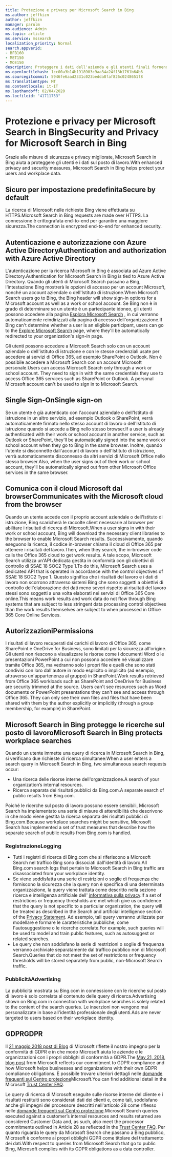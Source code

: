 ```yaml
---
title: Protezione e privacy per Microsoft Search in Bing
ms.author: jeffkizn
author: jeffkizn
manager: parulm
ms.audience: Admin
ms.topic: article
ms.service: mssearch
localization_priority: Normal
search.appverid:
- BFB160
- MET150
- MOE150
description: Proteggere i dati dell'azienda e gli utenti finali fornendo informazioni agli utenti autorizzati con Microsoft Search in Bing
ms.openlocfilehash: 1cc00a3b14b1918903c9aa34a24f13b1761b64b6
ms.sourcegitcommit: 5946fe6aad2331c023bedda8faf826c0248651f8
ms.translationtype: MT
ms.contentlocale: it-IT
ms.lasthandoff: 02/04/2020
ms.locfileid: "41711753"
---
```

# <a name="security-and-privacy-for-microsoft-search-in-bing"></a><span data-ttu-id="b7beb-103">Protezione e privacy per Microsoft Search in Bing</span><span class="sxs-lookup"><span data-stu-id="b7beb-103">Security and Privacy for Microsoft Search in Bing</span></span>

<span data-ttu-id="b7beb-104">Grazie alle misure di sicurezza e privacy migliorate, Microsoft Search in Bing aiuta a proteggere gli utenti e i dati sul posto di lavoro.</span><span class="sxs-lookup"><span data-stu-id="b7beb-104">With enhanced privacy and security measures, Microsoft Search in Bing helps protect your users and workplace data.</span></span>

## <a name="secure-by-default"></a><span data-ttu-id="b7beb-105">Sicuro per impostazione predefinita</span><span class="sxs-lookup"><span data-stu-id="b7beb-105">Secure by default</span></span>

<span data-ttu-id="b7beb-106">La ricerca di Microsoft nelle richieste Bing viene effettuata su HTTPS.</span><span class="sxs-lookup"><span data-stu-id="b7beb-106">Microsoft Search in Bing requests are made over HTTPS.</span></span> <span data-ttu-id="b7beb-107">La connessione è crittografata end-to-end per garantire una maggiore sicurezza.</span><span class="sxs-lookup"><span data-stu-id="b7beb-107">The connection is encrypted end-to-end for enhanced security.</span></span>
  
## <a name="authentication-and-authorization-with-azure-active-directory"></a><span data-ttu-id="b7beb-108">Autenticazione e autorizzazione con Azure Active Directory</span><span class="sxs-lookup"><span data-stu-id="b7beb-108">Authentication and authorization with Azure Active Directory</span></span>

<span data-ttu-id="b7beb-109">L'autenticazione per la ricerca Microsoft in Bing è associata ad Azure Active Directory.</span><span class="sxs-lookup"><span data-stu-id="b7beb-109">Authentication for Microsoft Search in Bing is tied to Azure Active Directory.</span></span> <span data-ttu-id="b7beb-110">Quando gli utenti di Microsoft Search passano a Bing, l'intestazione Bing mostrerà le opzioni di accesso per un account Microsoft, nonché un account aziendale o dell'Istituto di istruzione.</span><span class="sxs-lookup"><span data-stu-id="b7beb-110">When Microsoft Search users go to Bing, the Bing header will show sign-in options for a Microsoft account as well as a work or school account.</span></span> <span data-ttu-id="b7beb-111">Se Bing non è in grado di determinare se un utente è un partecipante idoneo, gli utenti possono accedere alla pagina [Esplora Microsoft Search](https://www.bing.com/business/explore) , in cui verranno automaticamente reindirizzati alla pagina di accesso dell'organizzazione.</span><span class="sxs-lookup"><span data-stu-id="b7beb-111">If Bing can't determine whether a user is an eligible participant, users can go to the [Explore Microsoft Search](https://www.bing.com/business/explore) page, where they'll be automatically redirected to your organization's sign-in page.</span></span>

<span data-ttu-id="b7beb-p103">Gli utenti possono accedere a Microsoft Search solo con un account aziendale o dell'istituto di istruzione e con le stesse credenziali usate per accedere ai servizi di Office 365, ad esempio SharePoint o Outlook. Non è possibile accedere a Microsoft Search con un account Microsoft personale.</span><span class="sxs-lookup"><span data-stu-id="b7beb-p103">Users can access Microsoft Search only through a work or school account. They need to sign in with the same credentials they use to access Office 365 services such as SharePoint or Outlook. A personal Microsoft account can't be used to sign in to Microsoft Search.</span></span>

## <a name="single-sign-on"></a><span data-ttu-id="b7beb-115">Single Sign-On</span><span class="sxs-lookup"><span data-stu-id="b7beb-115">Single sign-on</span></span>

<span data-ttu-id="b7beb-116">Se un utente è già autenticato con l'account aziendale o dell'Istituto di istruzione in un altro servizio, ad esempio Outlook o SharePoint, verrà automaticamente firmato nello stesso account di lavoro o dell'Istituto di istruzione quando si accede a Bing nello stesso browser.</span><span class="sxs-lookup"><span data-stu-id="b7beb-116">If a user is already authenticated with their work or school account in another service, such as Outlook or SharePoint, they'll be automatically signed into the same work or school account when they go to Bing in the same browser.</span></span> <span data-ttu-id="b7beb-117">Inoltre, quando l'utente si disconnette dall'account di lavoro o dell'Istituto di istruzione, verrà automaticamente disconnesso da altri servizi di Microsoft Office nello stesso browser.</span><span class="sxs-lookup"><span data-stu-id="b7beb-117">Also, when the user signs out of their work or school account, they'll be automatically signed out from other Microsoft Office services in the same browser.</span></span>
  
## <a name="communicates-with-the-microsoft-cloud-from-the-browser"></a><span data-ttu-id="b7beb-118">Comunica con il cloud Microsoft dal browser</span><span class="sxs-lookup"><span data-stu-id="b7beb-118">Communicates with the Microsoft cloud from the browser</span></span>

<span data-ttu-id="b7beb-119">Quando un utente accede con il proprio account aziendale o dell'Istituto di istruzione, Bing scaricherà le raccolte client necessarie al browser per abilitare i risultati di ricerca di Microsoft.</span><span class="sxs-lookup"><span data-stu-id="b7beb-119">When a user signs in with their work or school account, Bing will download the necessary client libraries to the browser to enable Microsoft Search results.</span></span> <span data-ttu-id="b7beb-120">Successivamente, quando eseguono la ricerca, il codice in-browser chiama il cloud di Office 365 per ottenere i risultati del lavoro.</span><span class="sxs-lookup"><span data-stu-id="b7beb-120">Then, when they search, the in-browser code calls the Office 365 cloud to get work results.</span></span> <span data-ttu-id="b7beb-121">A tale scopo, Microsoft Search utilizza un'API dedicata gestita in conformità con gli obiettivi di controllo di SSAE 18 SOC2 Type 1.</span><span class="sxs-lookup"><span data-stu-id="b7beb-121">To do this, Microsoft Search uses a dedicated API that is operated in accordance with the control objectives of SSAE 18 SOC2 Type 1.</span></span> <span data-ttu-id="b7beb-122">Questo significa che i risultati del lavoro e i dati di lavoro non scorrono attraverso sistemi Bing che sono soggetti a obiettivi di controllo dell'elaborazione dei dati meno severi rispetto ai risultati del lavoro stessi sono soggetti a una volta elaborati nei servizi di Office 365 Core online.</span><span class="sxs-lookup"><span data-stu-id="b7beb-122">This means work results and work data do not flow through Bing systems that are subject to less stringent data processing control objectives than the work results themselves are subject to when processed in Office 365 Core Online Services.</span></span>
  
## <a name="permissions"></a><span data-ttu-id="b7beb-123">Autorizzazioni</span><span class="sxs-lookup"><span data-stu-id="b7beb-123">Permissions</span></span>

<span data-ttu-id="b7beb-p106">I risultati di lavoro recuperati dai carichi di lavoro di Office 365, come SharePoint e OneDrive for Business, sono limitati per la sicurezza all'origine. Gli utenti non riescono a visualizzare le risorse come i documenti Word o le presentazioni PowerPoint a cui non possono accedere né visualizzare tramite Office 365, ma vedranno solo i propri file e quelli che sono stati condivisi con loro dall'autore in modo esplicito o implicito (ad esempio, attraverso un'appartenenza al gruppo) in SharePoint.</span><span class="sxs-lookup"><span data-stu-id="b7beb-p106">Work results retrieved from Office 365 workloads such as SharePoint and OneDrive for Business are security trimmed at the source. Users can't see resources such as Word documents or PowerPoint presentations they can't see and access through Office 365. They can only see their own files and files that have been shared with them by the author explicitly or implicitly (through a group membership, for example) in SharePoint.</span></span>

## <a name="microsoft-search-in-bing-protects-workplace-searches"></a><span data-ttu-id="b7beb-127">Microsoft Search in Bing protegge le ricerche sul posto di lavoro</span><span class="sxs-lookup"><span data-stu-id="b7beb-127">Microsoft Search in Bing protects workplace searches</span></span>

<span data-ttu-id="b7beb-128">Quando un utente immette una query di ricerca in Microsoft Search in Bing, si verificano due richieste di ricerca simultanee:</span><span class="sxs-lookup"><span data-stu-id="b7beb-128">When a user enters a search query in Microsoft Search in Bing, two simultaneous search requests occur:</span></span>

- <span data-ttu-id="b7beb-129">Una ricerca delle risorse interne dell'organizzazione.</span><span class="sxs-lookup"><span data-stu-id="b7beb-129">A search of your organization’s internal resources.</span></span>
- <span data-ttu-id="b7beb-130">Ricerca separata dei risultati pubblici da Bing.com.</span><span class="sxs-lookup"><span data-stu-id="b7beb-130">A separate search of public results from Bing.com.</span></span>

<span data-ttu-id="b7beb-131">Poiché le ricerche sul posto di lavoro possono essere sensibili, Microsoft Search ha implementato una serie di misure di attendibilità che descrivono in che modo viene gestita la ricerca separata dei risultati pubblici di Bing.com.</span><span class="sxs-lookup"><span data-stu-id="b7beb-131">Because workplace searches might be sensitive, Microsoft Search has implemented a set of trust measures that describe how the separate search of public results from Bing.com is handled.</span></span>

### <a name="logging"></a><span data-ttu-id="b7beb-132">Registrazione</span><span class="sxs-lookup"><span data-stu-id="b7beb-132">Logging</span></span>

- <span data-ttu-id="b7beb-133">Tutti i registri di ricerca di Bing.com che si riferiscono a Microsoft Search nel traffico Bing sono dissociati dall'identità di lavoro.</span><span class="sxs-lookup"><span data-stu-id="b7beb-133">All Bing.com search logs that pertain to Microsoft Search in Bing traffic are disassociated from your workplace identity.</span></span>
- <span data-ttu-id="b7beb-134">Se viene soddisfatta una serie di restrizioni o soglie di frequenza che forniscono la sicurezza che la query non è specifica di una determinata organizzazione, la query viene trattata come descritto nella sezione ricerca e intelligenza artificiale dell' [informativa sulla privacy](https://privacy.microsoft.com/privacystatement).</span><span class="sxs-lookup"><span data-stu-id="b7beb-134">If a set of restrictions or frequency thresholds are met which give us confidence that the query is not specific to a particular organization, the query will be treated as described in the Search and artificial intelligence section of the [Privacy Statement](https://privacy.microsoft.com/privacystatement).</span></span> <span data-ttu-id="b7beb-135">Ad esempio, tali query verranno utilizzate per modellare e formare le caratteristiche pubbliche, come l'autosuggestione o le ricerche correlate.</span><span class="sxs-lookup"><span data-stu-id="b7beb-135">For example, such queries will be used to model and train public features, such as autosuggest or related searches.</span></span>
- <span data-ttu-id="b7beb-136">Le query che non soddisfano la serie di restrizioni o soglie di frequenza verranno archiviate separatamente dal traffico pubblico non di Microsoft Search.</span><span class="sxs-lookup"><span data-stu-id="b7beb-136">Queries that do not meet the set of restrictions or frequency thresholds will be stored separately from public, non-Microsoft Search traffic.</span></span>

### <a name="advertising"></a><span data-ttu-id="b7beb-137">Pubblicità</span><span class="sxs-lookup"><span data-stu-id="b7beb-137">Advertising</span></span>

<span data-ttu-id="b7beb-138">La pubblicità mostrata su Bing.com in connessione con le ricerche sul posto di lavoro è solo correlata al contenuto delle query di ricerca.</span><span class="sxs-lookup"><span data-stu-id="b7beb-138">Advertising shown on Bing.com in connection with workplace searches is solely related to the content of the search queries.</span></span> <span data-ttu-id="b7beb-139">Le inserzioni non vengono mai personalizzate in base all'identità professionale degli utenti.</span><span class="sxs-lookup"><span data-stu-id="b7beb-139">Ads are never targeted to users based on their workplace identity.</span></span>

## <a name="gdpr"></a><span data-ttu-id="b7beb-140">GDPR</span><span class="sxs-lookup"><span data-stu-id="b7beb-140">GDPR</span></span>

<span data-ttu-id="b7beb-141">Il [21 maggio 2018 post di Blog](https://blogs.microsoft.com/on-the-issues/2018/05/21/microsofts-commitment-to-gdpr-privacy-and-putting-customers-in-control-of-their-own-data/) di Microsoft riflette il nostro impegno per la conformità di GDPR e in che modo Microsoft aiuta le aziende e le organizzazioni con i propri obblighi di conformità a GDPR.</span><span class="sxs-lookup"><span data-stu-id="b7beb-141">The [May 21, 2018, blog post](https://blogs.microsoft.com/on-the-issues/2018/05/21/microsofts-commitment-to-gdpr-privacy-and-putting-customers-in-control-of-their-own-data/) from Microsoft reflects our commitment to GDPR compliance and how Microsoft helps businesses and organizations with their own GDPR compliance obligations.</span></span> <span data-ttu-id="b7beb-142">È possibile trovare ulteriori dettagli nelle [domande frequenti sul Centro protezione](https://www.microsoft.com/trustcenter/privacy/gdpr/gdpr-faqs)Microsoft.</span><span class="sxs-lookup"><span data-stu-id="b7beb-142">You can find additional detail in the Microsoft [Trust Center FAQ](https://www.microsoft.com/trustcenter/privacy/gdpr/gdpr-faqs).</span></span>

<span data-ttu-id="b7beb-143">Le query di ricerca di Microsoft eseguite sulle risorse interne del cliente e i risultati restituiti sono considerati dati dei clienti e, come tali, soddisfano anche gli impegni del processore descritti nell'articolo 28 come riflesso nelle [domande frequenti sul Centro protezione](https://www.microsoft.com/trustcenter/privacy/gdpr/gdpr-faqs).</span><span class="sxs-lookup"><span data-stu-id="b7beb-143">Microsoft Search queries executed against a customer’s internal resources and results returned are considered Customer Data and, as such, also  meet the processor commitments outlined in Article 28 as reflected in the [Trust Center FAQ](https://www.microsoft.com/trustcenter/privacy/gdpr/gdpr-faqs).</span></span> <span data-ttu-id="b7beb-144">Per quanto riguarda le query da Microsoft Search che passano a Bing pubblico, Microsoft è conforme ai propri obblighi GDPR come titolare del trattamento dei dati.</span><span class="sxs-lookup"><span data-stu-id="b7beb-144">With respect to queries from Microsoft Search that go to public Bing, Microsoft complies with its GDPR obligations as a data controller.</span></span>
